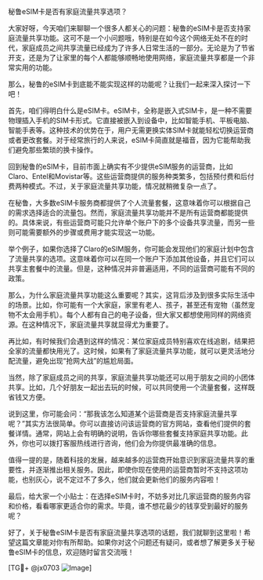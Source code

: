 秘鲁eSIM卡是否有家庭流量共享选项？

大家好呀，今天咱们来聊聊一个很多人都关心的问题：秘鲁的eSIM卡是否支持家庭流量共享功能。这可不是一个小问题哦，特别是在如今这个网络无处不在的时代，家庭成员之间共享流量已经成为了许多人日常生活的一部分。无论是为了节省开支，还是为了让家里的每个人都能够顺畅地使用网络，家庭流量共享都是一个非常实用的功能。

那么，秘鲁的eSIM卡到底能不能实现这样的功能呢？让我们一起来深入探讨一下吧！

首先，咱们得明白什么是eSIM卡。eSIM卡，全称是嵌入式SIM卡，是一种不需要物理插入手机的SIM卡形式。它直接被嵌入到设备中，比如智能手机、平板电脑、智能手表等。这种技术的优势在于，用户无需更换实体SIM卡就能轻松切换运营商或者更改套餐。对于经常旅行的人来说，eSIM卡简直就是福音，因为它能帮助我们避免那些繁琐的换卡操作。

回到秘鲁的eSIM卡，目前市面上确实有不少提供eSIM服务的运营商，比如Claro、Entel和Movistar等。这些运营商提供的服务种类繁多，包括预付费和后付费两种模式。不过，关于家庭流量共享功能，情况就稍微复杂一点了。

在秘鲁，大多数eSIM卡服务商都提供了个人流量套餐，这意味着你可以根据自己的需求选择适合的流量包。然而，家庭流量共享功能并不是所有运营商都能提供的。具体来说，有些运营商可能只允许单个账户下的多个设备共享流量，而另一些则可能需要额外的步骤或费用才能实现这一功能。

举个例子，如果你选择了Claro的eSIM服务，你可能会发现他们的家庭计划中包含了流量共享的选项。这意味着你可以在同一个账户下添加其他设备，并且它们可以共享主套餐中的流量。但是，这种情况并非普遍适用，不同的运营商可能有不同的政策。

那么，为什么家庭流量共享功能这么重要呢？其实，这背后涉及到很多实际生活中的场景。比如，你可能有一个大家庭，家里有老人、孩子，甚至还有宠物（虽然宠物不太会用手机）。每个人都有自己的电子设备，但大家又都想使用同样的网络资源。在这种情况下，家庭流量共享就显得尤为重要了。

再比如，有时候我们会遇到这样的情况：某位家庭成员特别喜欢在线追剧，结果把全家的流量都快用光了。这时候，如果有了家庭流量共享功能，就可以更灵活地分配流量，避免出现“抢网大战”的尴尬局面。

当然，除了家庭成员之间的共享，家庭流量共享功能还可以用于朋友之间的小团体共享。比如，几个好朋友一起出去玩的时候，可以共同使用一个流量套餐，这样既省钱又方便。

说到这里，你可能会问：“那我该怎么知道某个运营商是否支持家庭流量共享呢？”其实方法很简单。你可以直接访问该运营商的官方网站，查看他们提供的套餐详情。通常，网站上会有明确的说明，告诉你哪些套餐支持家庭共享功能。此外，你也可以拨打客服热线进行咨询，他们会为你提供最准确的信息。

值得一提的是，随着科技的发展，越来越多的运营商开始意识到家庭流量共享的重要性，并逐渐推出相关服务。因此，即使你现在使用的运营商暂时不支持这项功能，也别灰心，说不定过不了多久，他们就会更新他们的服务内容啦！

最后，给大家一个小贴士：在选择eSIM卡时，不妨多对比几家运营商的服务内容和价格，看看哪家更适合你的需求。毕竟，谁不想花最少的钱享受到最好的服务呢？

好了，关于秘鲁eSIM卡是否有家庭流量共享选项的话题，我们就聊到这里啦！希望这篇文章能对你有所帮助。如果你对这个问题还有疑问，或者想了解更多关于秘鲁eSIM卡的信息，欢迎随时留言交流哦！

[TG💪+ @jx0703 ![Image](https://github.com/user-attachments/assets/dbca1d08-cadb-493c-b0ec-ad6f7a83f270)]